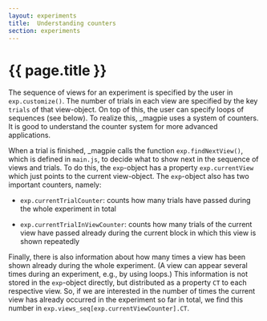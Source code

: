 ```yaml
---
layout: experiments
title:  Understanding counters
section: experiments
---
```


# {{ page.title }}

The sequence of views for an experiment is specified by the user in `exp.customize()`. The number of trials in each view are specified by the key `trials` of that view-object. On top of this, the user can specify loops of sequences (see below). To realize this, _magpie uses a system of counters. It is good to understand the counter system for more advanced applications.

When a trial is finished, _magpie calls the function `exp.findNextView()`, which is defined in `main.js`, to decide what to show next in the sequence of views and trials. To do this, the `exp`-object has a property `exp.currentView` which just points to the current view-object. The `exp`-object also has two important counters, namely:

+ `exp.currentTrialCounter`: counts how many trials have passed during the whole experiment in total

+ `exp.currentTrialInViewCounter`: counts how many trials of the current view have passed already during the current block in which this view is shown repeatedly

Finally, there is also information about how many times a view has been shown already during the whole experiment. (A view can appear several times during an experiment, e.g., by using loops.) This information is not stored in the `exp`-object directly, but distributed as a property `CT` to each respective view. So, if we are interested in the number of times the current view has already occurred in the experiment so far in total, we find this number in `exp.views_seq[exp.currentViewCounter].CT`.
